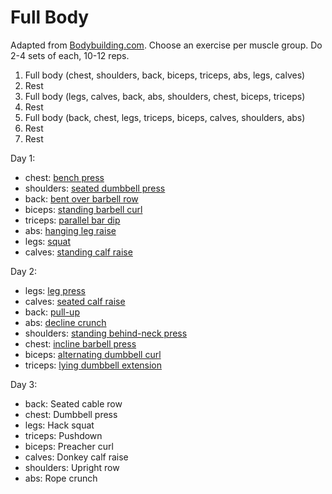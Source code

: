 # Full Body

Adapted from [Bodybuilding.com](http://www.bodybuilding.com/fun/iovate5.htm). Choose an exercise per muscle group. Do 2-4 sets of each, 10-12 reps.

1. Full body (chest, shoulders, back, biceps, triceps, abs, legs, calves)
2. Rest
3. Full body (legs, calves, back, abs, shoulders, chest, biceps, triceps)
4. Rest
5. Full body (back, chest, legs, triceps, biceps, calves, shoulders, abs)
6. Rest
7. Rest

Day 1:
- chest: [bench press](../exercises/chest/bench-press.md)
- shoulders: [seated dumbbell press](../exercises/shoulders/seated-dumbbell-press.md)
- back: [bent over barbell row](../exercises/back/bent-over-barbell-row.md)
- biceps: [standing barbell curl](../exercises/biceps/standing-barbell-curl.md)
- triceps: [parallel bar dip](../exercises/triceps/parallel-bar-dip.md)
- abs: [hanging leg raise](../exercises/abs/hanging-leg-raise.md)
- legs: [squat](../exercises/legs/squat.md)
- calves: [standing calf raise](../exercises/calves/standing-calf-raise.md)

Day 2:
- legs: [leg press](../exercises/legs/leg-press.md)
- calves: [seated calf raise](../exercises/calves/seated-calf-raise.md)
- back: [pull-up](../exercises/back/pull-up.md)
- abs: [decline crunch](../exercises/abs/decline-crunch.md)
- shoulders: [standing behind-neck press](../exercises/shoulders/standing-behind-neck-press.md)
- chest: [incline barbell press](../exercises/chest/incline-barbell-press.md)
- biceps: [alternating dumbbell curl](../exercises/biceps/alternating-dumbbell-curl.md)
- triceps: [lying dumbbell extension](../exercises/triceps/lying-dumbbell-extension.md)

Day 3:
- back: Seated cable row
- chest: Dumbbell press
- legs: Hack squat
- triceps: Pushdown
- biceps: Preacher curl
- calves: Donkey calf raise
- shoulders: Upright row
- abs: Rope crunch
